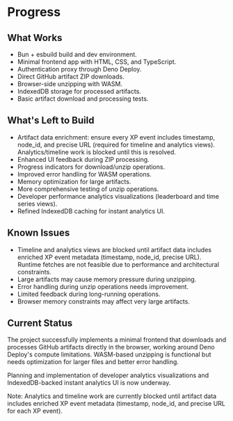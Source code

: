 # Progress

## What Works
- Bun + esbuild build and dev environment.
- Minimal frontend app with HTML, CSS, and TypeScript.
- Authentication proxy through Deno Deploy.
- Direct GitHub artifact ZIP downloads.
- Browser-side unzipping with WASM.
- IndexedDB storage for processed artifacts.
- Basic artifact download and processing tests.

## What's Left to Build
- Artifact data enrichment: ensure every XP event includes timestamp, node_id, and precise URL (required for timeline and analytics views). Analytics/timeline work is blocked until this is resolved.
- Enhanced UI feedback during ZIP processing.
- Progress indicators for download/unzip operations.
- Improved error handling for WASM operations.
- Memory optimization for large artifacts.
- More comprehensive testing of unzip operations.
- Developer performance analytics visualizations (leaderboard and time series views).
- Refined IndexedDB caching for instant analytics UI.

## Known Issues
- Timeline and analytics views are blocked until artifact data includes enriched XP event metadata (timestamp, node_id, precise URL). Runtime fetches are not feasible due to performance and architectural constraints.
- Large artifacts may cause memory pressure during unzipping.
- Error handling during unzip operations needs improvement.
- Limited feedback during long-running operations.
- Browser memory constraints may affect very large artifacts.

## Current Status
The project successfully implements a minimal frontend that downloads and processes GitHub artifacts directly in the browser, working around Deno Deploy's compute limitations. WASM-based unzipping is functional but needs optimization for larger files and better error handling.

Planning and implementation of developer analytics visualizations and IndexedDB-backed instant analytics UI is now underway.

Note: Analytics and timeline work are currently blocked until artifact data includes enriched XP event metadata (timestamp, node_id, and precise URL for each XP event).
